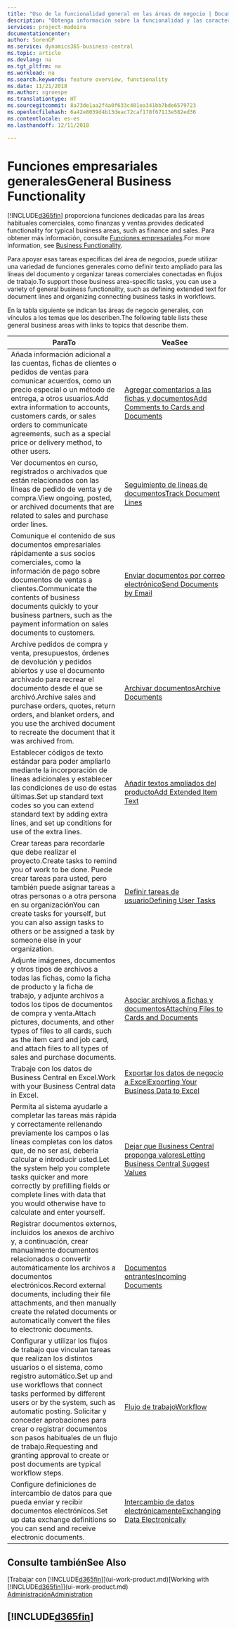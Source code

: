 ```yaml
---
title: "Uso de la funcionalidad general en las áreas de negocio | Documentos de Microsoft"
description: "Obtenga información sobre la funcionalidad y las características que se usan en varias áreas de negocio en Business Central."
services: project-madeira
documentationcenter: 
author: SorenGP
ms.service: dynamics365-business-central
ms.topic: article
ms.devlang: na
ms.tgt_pltfrm: na
ms.workload: na
ms.search.keywords: feature overview, functionality
ms.date: 11/21/2018
ms.author: sgroespe
ms.translationtype: HT
ms.sourcegitcommit: 8a73de1aa2f4a0f633c401ea341bb7bde6579723
ms.openlocfilehash: 6a42e8039d4b13deac72caf178f67113e582ed36
ms.contentlocale: es-es
ms.lasthandoff: 12/11/2018

---
```

# <a name="general-business-functionality"></a><span data-ttu-id="4fd44-103">Funciones empresariales generales</span><span class="sxs-lookup"><span data-stu-id="4fd44-103">General Business Functionality</span></span>
[!INCLUDE[d365fin](includes/d365fin_md.md)] <span data-ttu-id="4fd44-104">proporciona funciones dedicadas para las áreas habituales comerciales, como finanzas y ventas.</span><span class="sxs-lookup"><span data-stu-id="4fd44-104">provides dedicated functionality for typical business areas, such as finance and sales.</span></span> <span data-ttu-id="4fd44-105">Para obtener más información, consulte [Funciones empresariales](across-business-functionality.md).</span><span class="sxs-lookup"><span data-stu-id="4fd44-105">For more information, see [Business Functionality](across-business-functionality.md).</span></span>

<span data-ttu-id="4fd44-106">Para apoyar esas tareas específicas del área de negocios, puede utilizar una variedad de funciones generales como definir texto ampliado para las líneas del documento y organizar tareas comerciales conectadas en flujos de trabajo.</span><span class="sxs-lookup"><span data-stu-id="4fd44-106">To support those business area-specific tasks, you can use a variety of general business functionality, such as defining extended text for document lines and organizing connecting business tasks in workflows.</span></span>

<span data-ttu-id="4fd44-107">En la tabla siguiente se indican las áreas de negocio generales, con vínculos a los temas que los describen.</span><span class="sxs-lookup"><span data-stu-id="4fd44-107">The following table lists these general business areas with links to topics that describe them.</span></span>

| <span data-ttu-id="4fd44-108">Para</span><span class="sxs-lookup"><span data-stu-id="4fd44-108">To</span></span> | <span data-ttu-id="4fd44-109">Vea</span><span class="sxs-lookup"><span data-stu-id="4fd44-109">See</span></span> |
| --- | --- |
|<span data-ttu-id="4fd44-110">Añada información adicional a las cuentas, fichas de clientes o pedidos de ventas para comunicar acuerdos, como un precio especial o un método de entrega, a otros usuarios.</span><span class="sxs-lookup"><span data-stu-id="4fd44-110">Add extra information to accounts, customers cards, or sales orders to communicate agreements, such as a special price or delivery method, to other users.</span></span>|[<span data-ttu-id="4fd44-111">Agregar comentarios a las fichas y documentos</span><span class="sxs-lookup"><span data-stu-id="4fd44-111">Add Comments to Cards and Documents</span></span>](across-how-use-comments.md)|
|<span data-ttu-id="4fd44-112">Ver documentos en curso, registrados o archivados que están relacionados con las líneas de pedido de venta y de compra.</span><span class="sxs-lookup"><span data-stu-id="4fd44-112">View ongoing, posted, or archived documents that are related to sales and purchase order lines.</span></span>|[<span data-ttu-id="4fd44-113">Seguimiento de líneas de documentos</span><span class="sxs-lookup"><span data-stu-id="4fd44-113">Track Document Lines</span></span>](across-how-to-track-document-lines.md)|
| <span data-ttu-id="4fd44-114">Comunique el contenido de sus documentos empresariales rápidamente a sus socios comerciales, como la información de pago sobre documentos de ventas a clientes.</span><span class="sxs-lookup"><span data-stu-id="4fd44-114">Communicate the contents of business documents quickly to your business partners, such as the payment information on sales documents to customers.</span></span> |[<span data-ttu-id="4fd44-115">Enviar documentos por correo electrónico</span><span class="sxs-lookup"><span data-stu-id="4fd44-115">Send Documents by Email</span></span>](ui-how-send-documents-email.md) |
|<span data-ttu-id="4fd44-116">Archive pedidos de compra y venta, presupuestos, órdenes de devolución y pedidos abiertos y use el documento archivado para recrear el documento desde el que se archivó.</span><span class="sxs-lookup"><span data-stu-id="4fd44-116">Archive sales and purchase orders, quotes, return orders, and blanket orders, and you use the archived document to recreate the document that it was archived from.</span></span>|[<span data-ttu-id="4fd44-117">Archivar documentos</span><span class="sxs-lookup"><span data-stu-id="4fd44-117">Archive Documents</span></span>](across-how-to-archive-documents.md)|
| <span data-ttu-id="4fd44-118">Establecer códigos de texto estándar para poder ampliarlo mediante la incorporación de líneas adicionales y establecer las condiciones de uso de estas últimas.</span><span class="sxs-lookup"><span data-stu-id="4fd44-118">Set up standard text codes so you can extend standard text by adding extra lines, and set up conditions for use of the extra lines.</span></span> |[<span data-ttu-id="4fd44-119">Añadir textos ampliados del producto</span><span class="sxs-lookup"><span data-stu-id="4fd44-119">Add Extended Item Text</span></span>](ui-how-define-ext-text.md) |
|<span data-ttu-id="4fd44-120">Crear tareas para recordarle que debe realizar el proyecto.</span><span class="sxs-lookup"><span data-stu-id="4fd44-120">Create tasks to remind you of work to be done.</span></span> <span data-ttu-id="4fd44-121">Puede crear tareas para usted, pero también puede asignar tareas a otras personas o a otra persona en su organización</span><span class="sxs-lookup"><span data-stu-id="4fd44-121">You can create tasks for yourself, but you can also assign tasks to others or be assigned a task by someone else in your organization.</span></span>|[<span data-ttu-id="4fd44-122">Definir tareas de usuario</span><span class="sxs-lookup"><span data-stu-id="4fd44-122">Defining User Tasks</span></span>](across-user-tasks.md)|
|<span data-ttu-id="4fd44-123">Adjunte imágenes, documentos y otros tipos de archivos a todas las fichas, como la ficha de producto y la ficha de trabajo, y adjunte archivos a todos los tipos de documentos de compra y venta.</span><span class="sxs-lookup"><span data-stu-id="4fd44-123">Attach pictures, documents, and other types of files to all cards, such as the item card and job card, and attach files to all types of sales and purchase documents.</span></span>|[<span data-ttu-id="4fd44-124">Asociar archivos a fichas y documentos</span><span class="sxs-lookup"><span data-stu-id="4fd44-124">Attaching Files to Cards and Documents</span></span>](across-attach-document-master-data.md)|
|<span data-ttu-id="4fd44-125">Trabaje con los datos de Business Central en Excel.</span><span class="sxs-lookup"><span data-stu-id="4fd44-125">Work with your Business Central data in Excel.</span></span>|[<span data-ttu-id="4fd44-126">Exportar los datos de negocio a Excel</span><span class="sxs-lookup"><span data-stu-id="4fd44-126">Exporting Your Business Data to Excel</span></span>](about-export-data.md)| 
|<span data-ttu-id="4fd44-127">Permita al sistema ayudarle a completar las tareas más rápida y correctamente rellenando previamente los campos o las líneas completas con los datos que, de no ser así, debería calcular e introducir usted.</span><span class="sxs-lookup"><span data-stu-id="4fd44-127">Let the system help you complete tasks quicker and more correctly by prefilling fields or complete lines with data that you would otherwise have to calculate and enter yourself.</span></span>|[<span data-ttu-id="4fd44-128">Dejar que Business Central proponga valores</span><span class="sxs-lookup"><span data-stu-id="4fd44-128">Letting Business Central Suggest Values</span></span>](ui-let-system-suggest-values.md)|
|<span data-ttu-id="4fd44-129">Registrar documentos externos, incluidos los anexos de archivo y, a continuación, crear manualmente documentos relacionados o convertir automáticamente los archivos a documentos electrónicos.</span><span class="sxs-lookup"><span data-stu-id="4fd44-129">Record external documents, including their file attachments, and then manually create the related documents or automatically convert the files to electronic documents.</span></span>|[<span data-ttu-id="4fd44-130">Documentos entrantes</span><span class="sxs-lookup"><span data-stu-id="4fd44-130">Incoming Documents</span></span>](across-income-documents.md)|
|<span data-ttu-id="4fd44-131">Configurar y utilizar los flujos de trabajo que vinculan tareas que realizan los distintos usuarios o el sistema, como registro automático.</span><span class="sxs-lookup"><span data-stu-id="4fd44-131">Set up and use workflows that connect tasks performed by different users or by the system, such as automatic posting.</span></span> <span data-ttu-id="4fd44-132">Solicitar y conceder aprobaciones para crear o registrar documentos son pasos habituales de un flujo de trabajo.</span><span class="sxs-lookup"><span data-stu-id="4fd44-132">Requesting and granting approval to create or post documents are typical workflow steps.</span></span>|[<span data-ttu-id="4fd44-133">Flujo de trabajo</span><span class="sxs-lookup"><span data-stu-id="4fd44-133">Workflow</span></span>](across-workflow.md)|
| <span data-ttu-id="4fd44-134">Configure definiciones de intercambio de datos para que pueda enviar y recibir documentos electrónicos.</span><span class="sxs-lookup"><span data-stu-id="4fd44-134">Set up data exchange definitions so you can send and receive electronic documents.</span></span> |[<span data-ttu-id="4fd44-135">Intercambio de datos electrónicamente</span><span class="sxs-lookup"><span data-stu-id="4fd44-135">Exchanging Data Electronically</span></span>](across-data-exchange.md) |

## <a name="see-also"></a><span data-ttu-id="4fd44-136">Consulte también</span><span class="sxs-lookup"><span data-stu-id="4fd44-136">See Also</span></span>
<span data-ttu-id="4fd44-137">[Trabajar con [!INCLUDE[d365fin](includes/d365fin_md.md)]](ui-work-product.md)</span><span class="sxs-lookup"><span data-stu-id="4fd44-137">[Working with [!INCLUDE[d365fin](includes/d365fin_md.md)]](ui-work-product.md)</span></span>  
[<span data-ttu-id="4fd44-138">Administración</span><span class="sxs-lookup"><span data-stu-id="4fd44-138">Administration</span></span>](admin-setup-and-administration.md)

## [!INCLUDE[d365fin](includes/free_trial_md.md)]  

